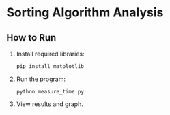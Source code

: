 
# Sorting Algorithm Analysis

## How to Run
1. Install required libraries:
   ```
   pip install matplotlib
   ```
2. Run the program:
   ```
   python measure_time.py
   ```
3. View results and graph.
